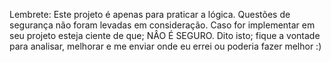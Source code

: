 Lembrete: Este projeto é apenas para praticar a lógica. Questões de segurança não foram levadas em consideração.
Caso for implementar em seu projeto esteja ciente de que; NÂO É SEGURO.
Dito isto; fique a vontade para analisar, melhorar e me enviar onde eu errei ou poderia fazer melhor :)
